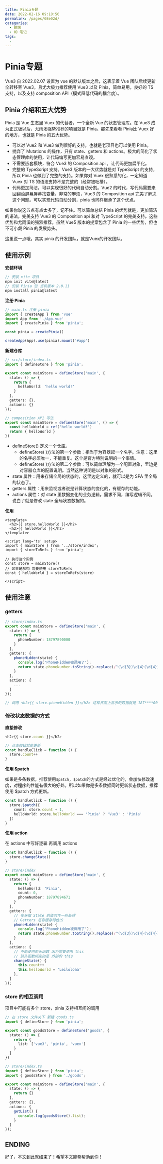 ```yaml
---
title: Pinia专题
date: 2022-02-16 09:10:56
permalink: /pages/08e02d/
categories:
  - 前端
  - 0》笔记
tags:
  - 
---
```


# Pinia专题

Vue3 自 2022.02.07 设置为 vue 的默认版本之后，这表示着 Vue 团队后续更新全转移至 Vue3。且尤大极力推荐使用 Vue3 以及 Pinia，简单易用，良好的 TS 支持，以及支持 composition API（模式降低代码的耦合度）。

<!-- more -->

## Pinia 介绍和五大优势

Pinia 是 Vue 生态里 Vuex 的代替者，一个全新 Vue 的状态管理库。在 Vue3 成为正式版以后，尤雨溪强势推荐的项目就是 Pinia。那先来看看 Pinia比 Vuex 好的地方，也就是 Pinia 的五大优势。

- 可以对 Vue2 和 Vue3 做到很好的支持，也就是老项目也可以使用 Pinia。
- 抛弃了 Mutations 的操作，只有 state、getters 和 actions。极大的简化了状态管理库的使用，让代码编写更加容易直观。
- 不需要嵌套模块，符合 Vue3 的 Composition api ，让代码更加扁平化。
- 完整的 TypeScript 支持。Vue3 版本的一大优势就是对 TypeScript 的支持，所以 Pinia 也做到了完整的支持。如果你对 Vuex 很熟悉的化，一定知道 Vuex 对 TS 的语法支持不是完整的（经常被吐槽）。
- 代码更加简洁，可以实现很好的代码自动分割。Vue2 的时代，写代码需要来回翻滚屏幕屏幕找变量，非常的麻烦，Vue3 的 Composition api 完美了解决这个问题。可以实现代码自动分割，pinia 也同样继承了这个优点。

如果你说这五点有点太多了，记不住。可以简单总结 Pinia 的优势就是，更加简洁的语法，完美支持 Vue3 的 Composition api 和对 TypeScript 的完美支持。这些优势和尤雨溪的强烈推荐，虽然 Vue5 版本的提案包含了 Pinia 的一些优势，但也不可小觑 Pinia 的发展势头。

这里说一点哦，其实 pinia 的开发团队，就是Vuex的开发团队。

## 使用示例

**安装环境**

```ts
// 安装 vite 项目
npm init vite@latest
// 安装 Pinia 包 当前版本 2.0.11
npm install pinia@latest
```

**注册 Pinia**

```ts
// main.ts 注册 pinia
import { createApp } from 'vue'
import App from './App.vue'
import { createPinia } from 'pinia';

const pinia = createPinia()

createApp(App).use(pinia).mount('#app')
```

**新建仓库**

```ts
// src/store/index.ts
import { defineStore } from 'pinia';

export const mainStore = defineStore('main', {
  state: () => {
    return {
      helloWorld: 'hello world!'
    }
  },
  getters: {},
  actions: {}
});

// composition API 写法
export const mainStore = defineStore('main', () => {
  const helloWorld = ref('hello world!')
  return { helloWorld }
})
```

- defineStore() 定义一个仓库。
  - defineStore( )方法的第一个参数：相当于为容器起一个名字。注意：这里的名字必须唯一，不能重复。这个是官方特别说明的一个事情。
  - defineStore( )方法的第二个参数：可以简单理解为一个配置对象，里边是对容器仓库的配置说明。当然这种说明是以对象的形式。
- state 属性：用来存储全局的状态的，这里边定义的，就可以是为 SPA 里全局的状态了。
- getters 属性：用来监视或者说是计算状态的变化的，有缓存的功能。
- actions 属性：对 state 里数据变化的业务逻辑，需求不同，编写逻辑不同。说白了就是修改 state 全局状态数据的。

**使用**

```vue
<template>
  <h2>{{ store.helloWorld }}</h2>
  <h2>{{ helloWorld }}</h2>
</template>

<script lang='ts' setup>
import { mainStore } from '../store/index';
import { storeToRefs } from 'pinia';

// 执行这个实例
const store = mainStore()
// 如果是解构 需要使用 storeToRefs
const { helloWorld } = storeToRefs(store)

</script>
```

## 使用注意

### getters

```ts
// store/index.ts
export const mainStore = defineStore('main', {
  state: () => {
    return {
      phoneNumber: 18797890000
    }
  },
  getters: {
    phoneHidden(state) {
      console.log('PhoneHidden被调用了');
      return state.phoneNumber.toString().replace(/^(\d{3})\d{4}(\d{4})$/, '$1****$2')
    }
  },
  actions: {
    ...
  }
});

// 调用 <h2>{{ store.phoneHidden }}</h2> 这样界面上显示的数据就是 187****0000
```

### 修改状态数据的方式

**直接修改**

```ts
<h2>{{ store.count }}</h2>

// 点击按钮就能更新
const handleClick = function () {
  store.count++
}
```

**使用 $patch**

如果是多条数据，推荐使用`$patch`，`$patch`的方式是经过优化的，会加快修改速度，对程序的性能有很大的好处。所以如果你是多条数据同时更新状态数据，推荐使用 $patch 方式更新。

```ts
const handleClick = function () {
  store.$patch({
    count: store.count + 1,
    helloWorld: store.helloWorld === 'Pinia' ? 'Vue3' : 'Pinia'
  })
}
```

**使用 action**

在 actions 中写好逻辑 再调用 actions

```ts
const handleClick = function () {
  store.changeState()
}
```

```ts
// store/index
export const mainStore = defineStore('main', {
  state: () => {
    return {
      helloWorld: 'Pinia',
      count: 0,
      phoneNumber: 18797894671
    }
  },
  getters: {
    // 在获取 State 的值时作一些处理
    // Getters 是有缓存特性的
    phoneHidden(state) {
      console.log('PhoneHidden被调用了');
      return state.phoneNumber.toString().replace(/^(\d{3})\d{4}(\d{4})$/, '$1****$2')
    }
  },
  actions: {
    // 不能使用箭头函数 因为需要使用 this 
    // 箭头函数绑定的是 外部的 this
    changeState() {
      this.count++
      this.helloWorld = 'Leiloloaa'
    },
  }
});
```

### store 的相互调用

项目中可能有多个 store，pinia 支持相互间的调用

```ts
// 在 store 文件夹下 新建 goods.ts
import { defineStore } from 'pinia';

export const goodsStore = defineStore('goods', {
  state: () => {
    return {
      list: ['vue3', 'pinia', 'vuex']
    }
  }
})
```

```ts
// store/index.ts
import { defineStore } from 'pinia';
import { goodsStore } from './goods';

export const mainStore = defineStore('main', {
  state: () => {
    return {}
  },
  getters: {},
  actions: {
    getList() {
      console.log(goodsStore().list);
    }
  }
});
```

## ENDING

好了，本文到此就结束了！希望本文能够帮助到你！